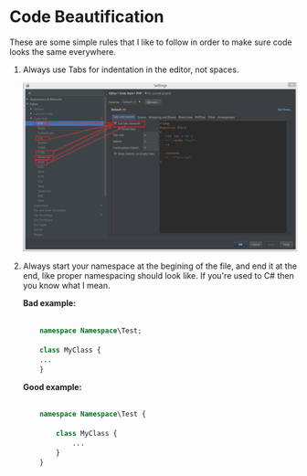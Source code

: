 # Code Beautification #

These are some simple rules that I like to follow in order to make sure code looks the same everywhere.

1. Always use Tabs for indentation in the editor, not spaces.

	![PHPStorm Tab Settings](..\Images\ReadmeTabs.png)
	
2. Always start your namespace at the begining of the file, and end it at the end, like proper namespacing should look like. If you're used to C# then you know what I mean.

	**Bad example:**

	```php
		
		namespace Namespace\Test;

		class MyClass {
		...
		}

	```

	**Good example:**
	
	```php

		namespace Namespace\Test {
		
			class MyClass {
				...
			}
		}

	```